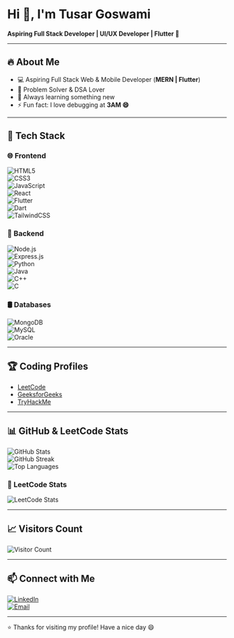# Hi 👋, I'm Tusar Goswami  
**Aspiring Full Stack Developer | UI/UX Developer | Flutter 🚀**

---

## 🔥 About Me
- 💻 Aspiring Full Stack Web & Mobile Developer (**MERN | Flutter**)  
- 🎯 Problem Solver & DSA Lover  
- 🌱 Always learning something new   
- ⚡ Fun fact: I love debugging at **3AM 😄**

---

## 🚀 Tech Stack

### 🌐 Frontend
![HTML5](https://img.shields.io/badge/-HTML5-E34F26?style=flat&logo=html5&logoColor=fff)  
![CSS3](https://img.shields.io/badge/-CSS3-1572B6?style=flat&logo=css3&logoColor=fff)  
![JavaScript](https://img.shields.io/badge/-JavaScript-F7DF1E?style=flat&logo=javascript&logoColor=000)  
![React](https://img.shields.io/badge/-React-61DAFB?style=flat&logo=react&logoColor=000)  
![Flutter](https://img.shields.io/badge/-Flutter-02569B?style=flat&logo=flutter&logoColor=fff)  
![Dart](https://img.shields.io/badge/-Dart-0175C2?style=flat&logo=dart&logoColor=fff)  
![TailwindCSS](https://img.shields.io/badge/-TailwindCSS-06B6D4?style=flat&logo=tailwindcss&logoColor=fff)  

### 🔧 Backend
![Node.js](https://img.shields.io/badge/-Node.js-339933?style=flat&logo=node.js&logoColor=fff)  
![Express.js](https://img.shields.io/badge/-Express.js-000000?style=flat&logo=express&logoColor=fff)  
![Python](https://img.shields.io/badge/-Python-3776AB?style=flat&logo=python&logoColor=fff)  
![Java](https://img.shields.io-badge/-Java-007396?style=flat&logo=java&logoColor=fff)  
![C++](https://img.shields.io/badge/-C++-00599C?style=flat&logo=cplusplus&logoColor=fff)  
![C](https://img.shields.io/badge/-C-A8B9CC?style=flat&logo=c&logoColor=000)  

### 🛢️ Databases
![MongoDB](https://img.shields.io/badge/-MongoDB-47A248?style=flat&logo=mongodb&logoColor=fff)  
![MySQL](https://img.shields.io/badge/-MySQL-4479A1?style=flat&logo=mysql&logoColor=fff)  
![Oracle](https://img.shields.io/badge/-Oracle-F80000?style=flat&logo=oracle&logoColor=fff)  

---

## 🏆 Coding Profiles
- [LeetCode](https://leetcode.com/u/__tusar27/)  
- [GeeksforGeeks](https://www.geeksforgeeks.org/user/__tusar27/)  
- [TryHackMe](https://tryhackme.com/)  

---

## 📊 GitHub & LeetCode Stats
![GitHub Stats](https://github-readme-stats.vercel.app/api?username=Tusar2004&show_icons=true&theme=tokyonight)  
![GitHub Streak](https://github-readme-streak-stats.herokuapp.com/?user=Tusar2004&theme=tokyonight)  
![Top Languages](https://github-readme-stats.vercel.app/api/top-langs/?username=Tusar2004&layout=compact&theme=tokyonight)  

### 🥇 LeetCode Stats
![LeetCode Stats](https://leetcard.jacoblin.cool/__tusar27?theme=dark&font=Baloo%202&ext=contest)  

---

## 📈 Visitors Count
![Visitor Count](https://komarev.com/ghpvc/?username=Tusar2004&style=flat&color=blue)

---

## 📫 Connect with Me
[![LinkedIn](https://img.shields.io/badge/-LinkedIn-0A66C2?style=flat&logo=linkedin&logoColor=fff)](https://www.linkedin.com/)  
[![Email](https://img.shields.io/badge/-Email-D14836?style=flat&logo=gmail&logoColor=fff)](mailto:tusarg937@gmail.com)  

---

⭐ Thanks for visiting my profile! Have a nice day 😄
